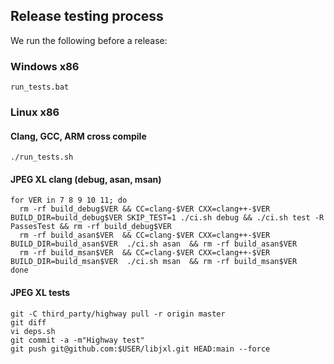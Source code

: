 ## Release testing process

We run the following before a release:

### Windows x86

```
run_tests.bat
```

### Linux x86

#### Clang, GCC, ARM cross compile

```
./run_tests.sh
```

#### JPEG XL clang (debug, asan, msan)

```
for VER in 7 8 9 10 11; do
  rm -rf build_debug$VER && CC=clang-$VER CXX=clang++-$VER BUILD_DIR=build_debug$VER SKIP_TEST=1 ./ci.sh debug && ./ci.sh test -R PassesTest && rm -rf build_debug$VER
  rm -rf build_asan$VER  && CC=clang-$VER CXX=clang++-$VER BUILD_DIR=build_asan$VER  ./ci.sh asan  && rm -rf build_asan$VER
  rm -rf build_msan$VER  && CC=clang-$VER CXX=clang++-$VER BUILD_DIR=build_msan$VER  ./ci.sh msan  && rm -rf build_msan$VER
done
```

#### JPEG XL tests

```
git -C third_party/highway pull -r origin master
git diff
vi deps.sh
git commit -a -m"Highway test"
git push git@github.com:$USER/libjxl.git HEAD:main --force
```
